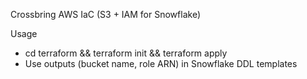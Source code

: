 Crossbring AWS IaC (S3 + IAM for Snowflake)

Usage
- cd terraform && terraform init && terraform apply
- Use outputs (bucket name, role ARN) in Snowflake DDL templates

